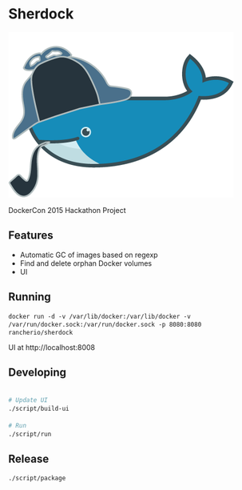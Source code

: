 Sherdock
========

![sherdock](logo.png "SherDock")

DockerCon 2015 Hackathon Project

## Features

* Automatic GC of images based on regexp
* Find and delete orphan Docker volumes
* UI

## Running

    docker run -d -v /var/lib/docker:/var/lib/docker -v /var/run/docker.sock:/var/run/docker.sock -p 8080:8080 rancherio/sherdock

UI at http://localhost:8008

## Developing

```bash

# Update UI
./script/build-ui

# Run
./script/run
```

## Release

    ./script/package
